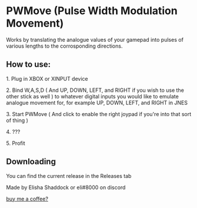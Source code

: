 # PWMove (Pulse Width Modulation Movement)

Works by translating the analogue values of your gamepad into pulses of various lengths to the corrosponding directions.

## How to use:  
1\. Plug in XBOX or XINPUT device  


2\. Bind W,A,S,D ( And UP, DOWN, LEFT, and RIGHT if you wish to use the other stick as well ) to whatever digital inputs you would like to emulate analogue movement for, for example UP, DOWN, LEFT, and RIGHT in JNES  

3\. Start PWMove ( And click to enable the right joypad if you're into that sort of thing ) 


4\. ???


5\. Profit  

## Downloading
You can find the current release in the Releases tab

Made by Elisha Shaddock or eli#8000 on discord


[buy me a coffee?](http://paypal.me/elidev)

